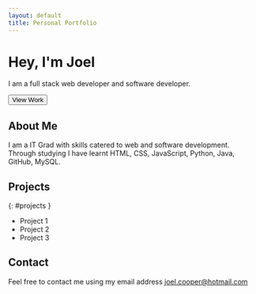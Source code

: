 ```yaml
---
layout: default
title: Personal Portfolio
---
```


# Hey, I'm Joel

I am a full stack web developer and software developer.

<button onclick="viewWork()">View Work</button>

## About Me

I am a IT Grad with skills catered to web and software development.
Through studying I have learnt HTML, CSS, JavaScript, Python, Java,
GitHub, MySQL.

## Projects
{: #projects }

- Project 1
- Project 2
- Project 3

## Contact

Feel free to contact me using my email address
joel.cooper@hotmail.com

<script src="assets/js/main.js"></script>
<link rel="stylesheet" href="assets/css/style.css">